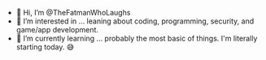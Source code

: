 - 👋 Hi, I’m @TheFatmanWhoLaughs
- 👀 I’m interested in ... leaning about coding, programming, security, and game/app development.
- 🌱 I’m currently learning ... probably the most basic of things. I'm literally starting today. 😅

<!---
TheFatmanWhoLaughs/TheFatmanWhoLaughs is a ✨ special ✨ repository because its `README.md` (this file) appears on your GitHub profile.
You can click the Preview link to take a look at your changes.
--->
